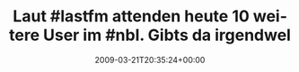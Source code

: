 ---
retweeted: false
source: <a href="http://twitter.com" rel="nofollow">Twitter Web Client</a>
entities:
  hashtags:
  - text: lastfm
    indices:
    - '5'
    - '12'
  - text: nbl
    indices:
    - '47'
    - '51'
  symbols: []
  user_mentions: []
  urls: []
display_text_range:
- '0'
- '133'
favorite_count: '0'
id_str: '1367375306'
truncated: false
retweet_count: '0'
id: '1367375306'
created_at: Sat Mar 21 20:35:24 +0000 2009
favorited: false
full_text: 'Laut #lastfm attenden heute 10 weitere User im #nbl. Gibts da irgendwelche
  geheimen Handzeichen, mit denen man sich erkenntlich gibt?'
lang: de
tags:
- lastfm
- nbl
- pesos/twitter
date: '2009-03-21T20:35:24+00:00'
src: https://twitter.com/bascht/status/1367375306
original_url: https://twitter.com/bascht/status/1367375306
type: twitter_tweet
text: 'Laut #lastfm attenden heute 10 weitere User im #nbl. Gibts da irgendwelche
  geheimen Handzeichen, mit denen man sich erkenntlich gibt?'
title: 'Laut #lastfm attenden heute 10 weitere User im #nbl. Gibts da irgendwel'

---